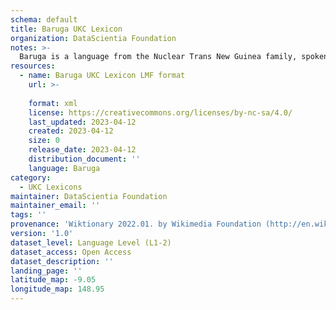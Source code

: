```yaml
---
schema: default
title: Baruga UKC Lexicon
organization: DataScientia Foundation
notes: >-
  Baruga is a language from the Nuclear Trans New Guinea family, spoken in Oceania. The UKC Lexicon of Baruga is represented as a lexico-semantic network. It consists of words, word senses, synsets, as well as sense-level and synset-level relationships.
resources:
  - name: Baruga UKC Lexicon LMF format
    url: >-
      
    format: xml
    license: https://creativecommons.org/licenses/by-nc-sa/4.0/
    last_updated: 2023-04-12
    created: 2023-04-12
    size: 0
    release_date: 2023-04-12
    distribution_document: ''
    language: Baruga
category:
  - UKC Lexicons
maintainer: DataScientia Foundation
maintainer_email: ''
tags: ''
provenance: 'Wiktionary 2022.01. by Wikimedia Foundation (http://en.wiktionary.org); Princeton WordNet 2.1 by Princeton University (https://wordnet.princeton.edu)'
version: '1.0'
dataset_level: Language Level (L1-2)
dataset_access: Open Access
dataset_description: ''
landing_page: ''
latitude_map: -9.05
longitude_map: 148.95
---
```

